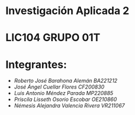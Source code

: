 # Investigación Aplicada 2
# LIC104 GRUPO 01T
# Integrantes:
- *Roberto José Barahona Alemán BA221212*
- *José Ángel Cuellar Flores CF200830*
- *Luis Antonio Méndez Parada MP220885*
- *Priscila Lisseth Osorio Escobar OE210860*
- *Némesis Alejandra Valencia Rivera VR211067*
